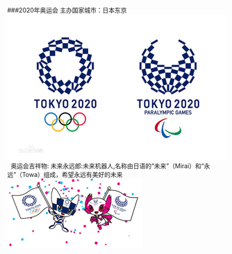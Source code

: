 ###2020年奥运会
主办国家城市：日本东京
![](images/2020-2.jpg)
&nbsp;
奥运会吉祥物:
未来永远郎:未来机器人,名称由日语的“未来”（Mirai）和“永远”（Towa）组成，希望永远有美好的未来
![](images/2020.png)